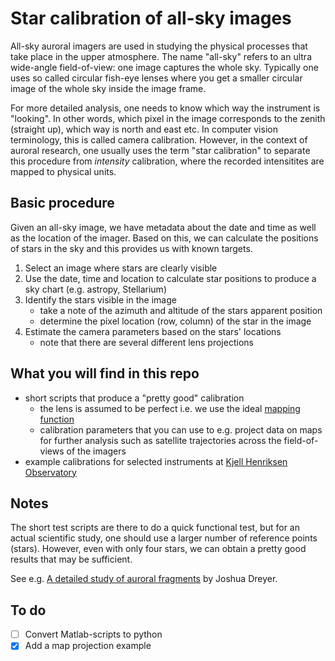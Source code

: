 # Star calibration of all-sky images

All-sky auroral imagers are used in studying the physical processes that take place in the upper atmosphere. The name "all-sky" refers to an ultra wide-angle field-of-view: one image captures the whole sky. Typically one uses so called circular fish-eye lenses where you get a smaller circular image of the whole sky inside the image frame.

For more detailed analysis, one needs to know which way the instrument is "looking". In other words, which pixel in the image corresponds to the zenith (straight up), which way is north and east etc. In computer vision terminology, this is called camera calibration. However, in the context of auroral research, one usually uses the term "star calibration" to separate this procedure from *intensity* calibration, where the recorded intensitites are mapped to physical units.

## Basic procedure

Given an all-sky image, we have metadata about the date and time as well as the location of the imager. Based on this, we can calculate the positions of stars in the sky and this provides us with known targets.

1. Select an image where stars are clearly visible
2. Use the date, time and location to calculate star positions to produce a sky chart (e.g. astropy, Stellarium)
3. Identify the stars visible in the image
   - take a note of the azimuth and altitude of the stars apparent position
   - determine the pixel location (row, column) of the star in the image
5. Estimate the camera parameters based on the stars' locations
   - note that there are several different lens projections

## What you will find in this repo

- short scripts that produce a "pretty good" calibration
  - the lens is assumed to be perfect i.e. we use the ideal [mapping function](https://en.wikipedia.org/wiki/Fisheye_lens#Mapping_function)
  - calibration parameters that you can use to e.g. project data on maps for further analysis such as satellite trajectories across the field-of-views of the imagers
- example calibrations for selected instruments at [Kjell Henriksen Observatory](http://kho.unis.no)

## Notes

The short test scripts are there to do a quick functional test, but for an
actual scientific study, one should use a larger number of reference points (stars). However, even with only four stars, we can obtain a pretty good results that may be sufficient.

See e.g. [A detailed study of auroral fragments](http://urn.kb.se/resolve?urn=urn:nbn:se:uu:diva-388546) by Joshua Dreyer.


## To do

- [ ] Convert Matlab-scripts to python
- [x] Add a map projection example
